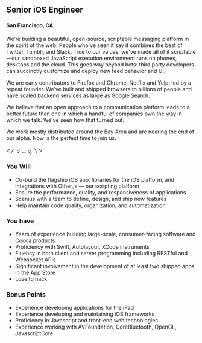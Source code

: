## Senior iOS Engineer
#### San Francisco, CA
We’re building a beautiful, open-source, scriptable messaging platform in the spirit of the web. People who've seen it say it combines the best of Twitter, Tumblr, and Slack. True to our values, we've made all of it scriptable—our sandboxed JavaScript execution environment runs on phones, desktops and the cloud. This goes way beyond bots: third party developers can succinctly customize and deploy new feed behavior and UI.

We are early contributors to Firefox and Chrome, Netflix and Yelp; led by a repeat founder. We've built and shipped browsers to billions of people and have scaled backend services as large as Google Search.

We believe that an open approach to a communication platform leads to a better future than one in which a handful of companies own the way in which we talk. We've seen how that turned out.

We work mostly distributed around the Bay Area and are nearing the end of our alpha. Now is the perfect time to join us.

ᕙ〳 ರ ︿ ರೃ 〵ᕗ

### You Will
+ Co-build the flagship iOS app, libraries for the iOS platform, and integrations with Other.js — our scripting platform
+ Ensure the performance, quality, and responsiveness of applications
+ Scenius with a team to define, design, and ship new features
+ Help maintain code quality, organization, and automatization

### You have
+ Years of experience building large-scale, consumer-facing software and Cocoa products
+ Proficiency with Swift, Autolayout, XCode instruments
+ Fluency in both client and server programming including RESTful and Websocket APIs
+ Significant involvement in the development of at least two shipped apps in the App Store
+ Love to hack

### Bonus Points
+ Experience developing applications for the iPad
+ Experience developing and maintaining iOS frameworks
+ Proficiency in Javascript and front-end web technologies
+ Experience working with AVFoundation, CoreBluetooth, OpenGL, JavascriptCore

